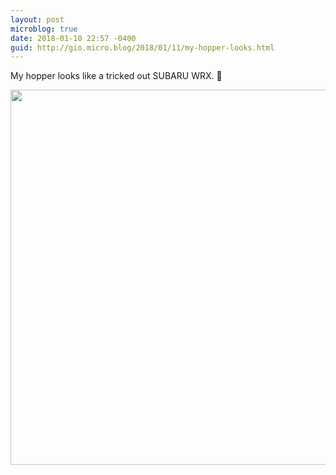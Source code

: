 ```yaml
---
layout: post
microblog: true
date: 2018-01-10 22:57 -0400
guid: http://gio.micro.blog/2018/01/11/my-hopper-looks.html
---
```

My hopper looks like a tricked out SUBARU WRX. 🤡

<img src="http://microblog.stevegio.net/uploads/2018/37414647ad.jpg" width="599" height="600" />
